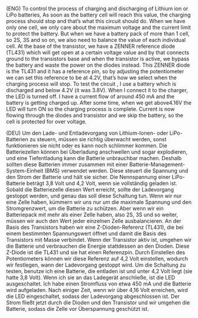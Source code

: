 (ENG) To control the process of charging and discharging of Lithium ion or LiPo batteries, As soon as the battery cell will reach this value, the charging process should stop and that’s what this circuit should do. When we have only one cell, we only care about the maximum voltage and the current limit to protect the battery. But when we have a battery pack of more than 1 cell, so 2S, 3S and so on, we also need to balance the value of each individual cell.  At the base of the transistor, we have a ZENNER reference diode (TL431) which will get open at a certain voltage value and by that connects ground to the transistors base and when the transistor is active, we bypass the battery and waste the power on the diodes instead. This ZENNER diode is the TL431 and it has a reference pin, so by adjusting the potentiometer we can set this reference to be at 4.2V, that’s how we select when the charging process will stop. To test the circuit , I  use a battery which is discharged and below 4.2V (it was 3.8V). When I connect it to the charger, the LED is turned off. I have a current flow of around 450 mA and the battery is getting charged up. After some time, when we get above4.16V the LED will turn ON so the charging process is complete. Current is now flowing through the diodes and transistor and we skip the battery, so the cell is protected for over voltage. 

(DEU) Um den Lade- und Entladevorgang von Lithium-Ionen- oder LiPo-Batterien zu steuern, müssen sie richtig überwacht werden, sonst funktionieren sie nicht oder es kann noch schlimmer kommen.  Die Batteriezellen können bei Überladung anschwellen und sogar explodieren, und eine Tiefentladung kann die Batterie unbrauchbar machen. Deshalb sollten diese Batterien immer zusammen mit einer Batterie-Management-System-Einheit (BMS) verwendet werden.  Diese steuert die Spannung und den Strom der Batterie und hält sie sicher. Die Nennspannung einer LiPo-Batterie beträgt 3,8 Volt und 4,2 Volt, wenn sie vollständig geladen ist. Sobald die Batteriezelle diesen Wert erreicht, sollte der Ladevorgang gestoppt werden, und genau das soll diese Schaltung tun. Wenn wir nur eine Zelle haben, kümmern wir uns nur um die maximale Spannung und den Stromgrenzwert, um die Batterie zu schützen. Aber wenn wir ein Batteriepack mit mehr als einer Zelle haben, also 2S, 3S und so weiter, müssen wir auch den Wert jeder einzelnen Zelle ausbalancieren. An der Basis des Transistors haben wir eine Z-Dioden-Referenz (TL431), die bei einem bestimmten Spannungswert öffnet und damit die Basis des Transistors mit Masse verbindet. Wenn der Transistor aktiv ist, umgehen wir die Batterie und verbrauchen die Energie stattdessen an den Dioden. Diese Z-Diode ist die TL431 und sie hat einen Referenzpin. Durch Einstellen des Potentiometers können wir diese Referenz auf 4,2 Volt einstellen, wodurch wir festlegen, wann der Ladevorgang gestoppt wird. Um die Schaltung zu testen, benutze ich eine Batterie, die entladen ist und unter 4,2 Volt liegt (sie hatte 3,8 Volt). Wenn ich sie an das Ladegerät anschließe, ist die LED ausgeschaltet. Ich habe einen Stromfluss von etwa 450 mA und die Batterie wird aufgeladen.  Nach einiger Zeit, wenn wir über 4,16 Volt erreichen, wird die LED eingeschaltet, sodass der Ladevorgang abgeschlossen ist. Der Strom fließt jetzt durch die Dioden und den Transistor und wir umgehen die Batterie, sodass die Zelle vor Überspannung geschützt ist.

